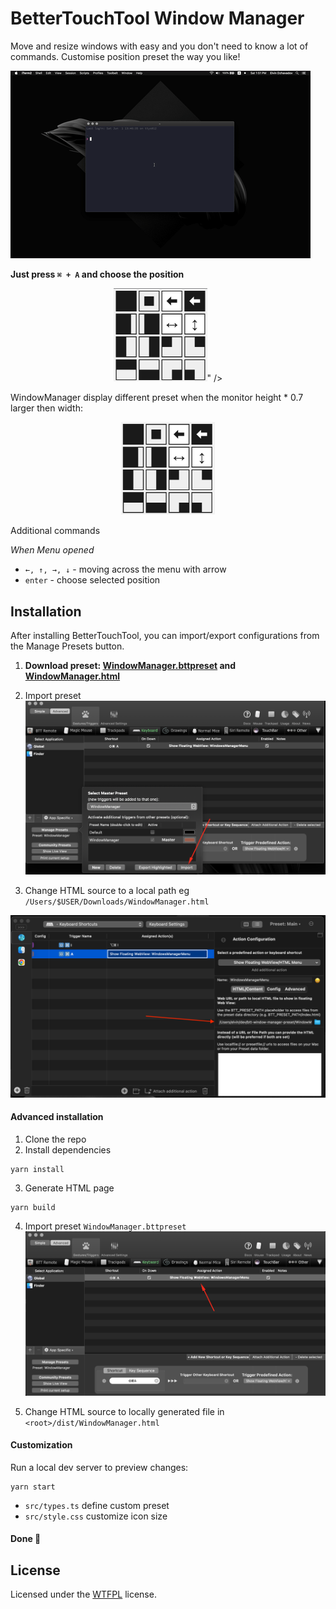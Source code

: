 # BetterTouchTool Window Manager

Move and resize windows with easy and you don't need to know a lot of commands.
Customise position preset the way you like!

![Window manager preview](img/preview.gif)  

**Just press `⌘ + A` and choose the position**

<center>
<img src='img/menu.png' width='150' >" />
</center>


WindowManager display different preset when the monitor height * 0.7 larger then width:
<center>
<img src='img/menu_portrait.png'width='150' />
</center>


Additional commands

*When Menu opened*

* `←, ↑, →, ↓` - moving across the menu with arrow
* `enter` - choose selected position

## Installation

After installing BetterTouchTool, you can import/export configurations from the Manage Presets button.

1. **Download preset: [WindowManager.bttpreset](https://github.com/elv1n/btt-window-manager-preset/releases/download/2.0/WindowManager.bttpreset) and [WindowManager.html](https://github.com/elv1n/btt-window-manager-preset/releases/download/2.0/WindowManager.html)**

2. Import preset
![Screenshot](img/import.png)

3. Change HTML source to a local path eg `/Users/$USER/Downloads/WindowManager.html`

![Screenshot](img/change-link.png)


#### Advanced installation 
1. Clone the repo
2. Install dependencies
```shell
yarn install
```
3. Generate HTML page
```shell
yarn build
```
4. Import preset `WindowManager.bttpreset`
![Screenshot](img/find-webview.png)

5. Change HTML source to locally generated file in `<root>/dist/WindowManager.html`

#### Customization

Run a local dev server to preview changes:
```shell
yarn start
``` 

* `src/types.ts` define custom preset
* `src/style.css` customize icon size


#### Done 🤟

## License

Licensed under the [WTFPL](http://www.wtfpl.net/) license.
